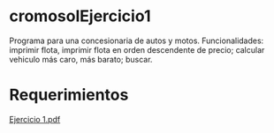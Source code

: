 # cromosolEjercicio1
Programa para una concesionaria de autos y motos. Funcionalidades: imprimir flota, imprimir flota en orden descendente de precio; calcular vehiculo más caro, más barato; buscar.

# Requerimientos
[Ejercicio 1.pdf](https://github.com/SabriFIUBA/cromosolEjercicio1/files/6969940/Ejercicio.1.pdf)
